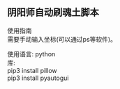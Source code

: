 ## 阴阳师自动刷魂土脚本
使用指南  
需要手动输入坐标(可以通过ps等软件)。  

使用语言: python  
库:  
pip3 install pillow  
pip3 install pyautogui  
